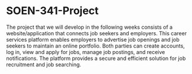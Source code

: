 # SOEN-341-Project

<p> The project that we will develop in the following weeks consists of a website/application that connects job seekers and employers.
This career services platform enables employers to advertise job openings and job seekers to maintain an online portfolio. 
Both parties can create accounts, log in, view and apply for jobs, manage job postings, and receive notifications.
The platform provides a secure and efficient solution for job recruitment and job searching.  </p>
